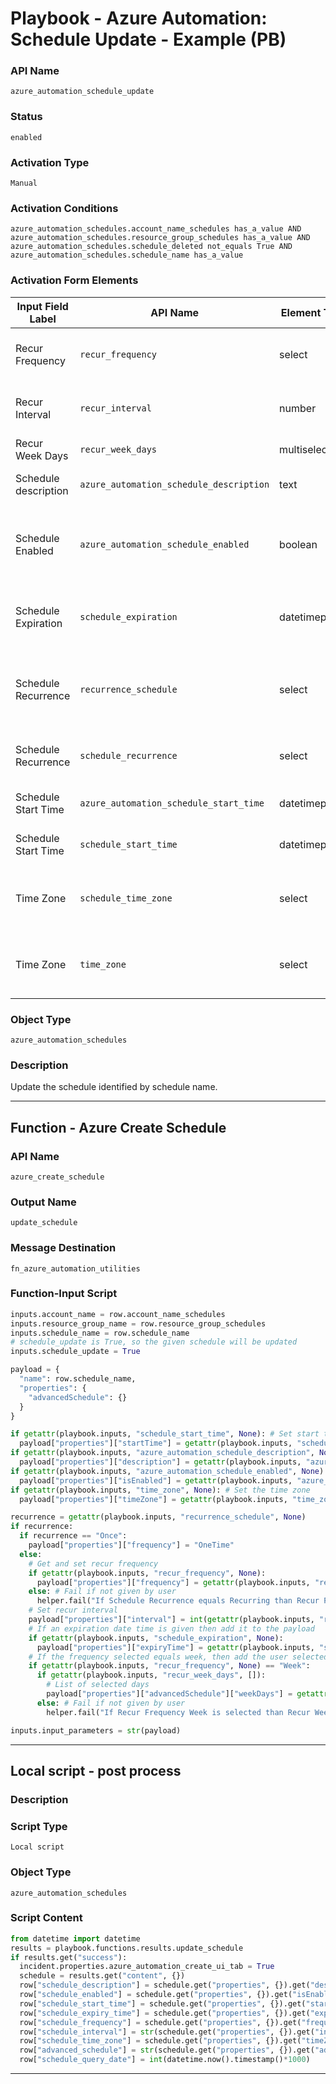 <!--
    DO NOT MANUALLY EDIT THIS FILE
    THIS FILE IS AUTOMATICALLY GENERATED WITH resilient-sdk codegen
    Generated with resilient-sdk v51.0.0.1.486
-->

# Playbook - Azure Automation: Schedule Update - Example (PB)

### API Name
`azure_automation_schedule_update`

### Status
`enabled`

### Activation Type
`Manual`

### Activation Conditions
`azure_automation_schedules.account_name_schedules has_a_value AND azure_automation_schedules.resource_group_schedules has_a_value AND azure_automation_schedules.schedule_deleted not_equals True AND azure_automation_schedules.schedule_name has_a_value`

### Activation Form Elements
| Input Field Label | API Name | Element Type | Tooltip | Requirement |
| ----------------- | -------- | ------------ | ------- | ----------- |
| Recur Frequency | `recur_frequency` | select | The frequency of the schedule | Optional |
| Recur Interval | `recur_interval` | number | How often the schedule occurs | Optional |
| Recur Week Days | `recur_week_days` | multiselect | The days to occur on | Optional |
| Schedule description | `azure_automation_schedule_description` | text | Description of the schedule | Optional |
| Schedule Enabled | `azure_automation_schedule_enabled` | boolean | If the schedule is enabled or not. Defaults to True | Optional |
| Schedule Expiration | `schedule_expiration` | datetimepicker | The date and time the schedule expires | Optional |
| Schedule Recurrence | `recurrence_schedule` | select | The recurrence of the schedule. Once or recurring | Optional |
| Schedule Recurrence | `schedule_recurrence` | select | The recurrence of the schedule | Optional |
| Schedule Start Time | `azure_automation_schedule_start_time` | datetimepicker | The start time of the schedule | Optional |
| Schedule Start Time | `schedule_start_time` | datetimepicker | The start time of the schedule | Optional |
| Time Zone | `schedule_time_zone` | select | The time zone the schedule should be in | Optional |
| Time Zone | `time_zone` | select | The time zone the schedule should be in | Optional |

### Object Type
`azure_automation_schedules`

### Description
Update the schedule identified by schedule name.


---
## Function - Azure Create Schedule

### API Name
`azure_create_schedule`

### Output Name
`update_schedule`

### Message Destination
`fn_azure_automation_utilities`

### Function-Input Script
```python
inputs.account_name = row.account_name_schedules
inputs.resource_group_name = row.resource_group_schedules
inputs.schedule_name = row.schedule_name
# schedule_update is True, so the given schedule will be updated
inputs.schedule_update = True

payload = {
  "name": row.schedule_name,
  "properties": {
    "advancedSchedule": {}
  }
}

if getattr(playbook.inputs, "schedule_start_time", None): # Set start time
  payload["properties"]["startTime"] = getattr(playbook.inputs, "schedule_start_time", None)
if getattr(playbook.inputs, "azure_automation_schedule_description", None): # Set the description
  payload["properties"]["description"] = getattr(playbook.inputs, "azure_automation_schedule_description", None)
if getattr(playbook.inputs, "azure_automation_schedule_enabled", None) != None:
  payload["properties"]["isEnabled"] = getattr(playbook.inputs, "azure_automation_schedule_enabled", True)
if getattr(playbook.inputs, "time_zone", None): # Set the time zone
  payload["properties"]["timeZone"] = getattr(playbook.inputs, "time_zone", None)

recurrence = getattr(playbook.inputs, "recurrence_schedule", None)
if recurrence:
  if recurrence == "Once":
    payload["properties"]["frequency"] = "OneTime"
  else:
    # Get and set recur frequency
    if getattr(playbook.inputs, "recur_frequency", None):
      payload["properties"]["frequency"] = getattr(playbook.inputs, "recur_frequency", None)
    else: # Fail if not given by user
      helper.fail("If Schedule Recurrence equals Recurring than Recur Frequency must be given.")
    # Set recur interval
    payload["properties"]["interval"] = int(getattr(playbook.inputs, "recur_interval", 1))
    # If an expiration date time is given then add it to the payload
    if getattr(playbook.inputs, "schedule_expiration", None):
      payload["properties"]["expiryTime"] = getattr(playbook.inputs, "schedule_expiration", None)
    # If the frequency selected equals week, then add the user selected days to the payload
    if getattr(playbook.inputs, "recur_frequency", None) == "Week":
      if getattr(playbook.inputs, "recur_week_days", []):
        # List of selected days
        payload["properties"]["advancedSchedule"]["weekDays"] = getattr(playbook.inputs, "recur_week_days", [])
      else: # Fail if not given by user
        helper.fail("If Recur Frequency Week is selected than Recur Week Days must be given.")

inputs.input_parameters = str(payload)
```

---

## Local script - post process

### Description


### Script Type
`Local script`

### Object Type
`azure_automation_schedules`

### Script Content
```python
from datetime import datetime
results = playbook.functions.results.update_schedule
if results.get("success"):
  incident.properties.azure_automation_create_ui_tab = True
  schedule = results.get("content", {})
  row["schedule_description"] = schedule.get("properties", {}).get("description", None)
  row["schedule_enabled"] = schedule.get("properties", {}).get("isEnabled", False)
  row["schedule_start_time"] = schedule.get("properties", {}).get("startTime", None)
  row["schedule_expiry_time"] = schedule.get("properties", {}).get("expiryTime", None)
  row["schedule_frequency"] = schedule.get("properties", {}).get("frequency", None)
  row["schedule_interval"] = str(schedule.get("properties", {}).get("interval", 1))
  row["schedule_time_zone"] = schedule.get("properties", {}).get("timeZone", None)
  row["advanced_schedule"] = str(schedule.get("properties", {}).get("advancedSchedule", {}))
  row["schedule_query_date"] = int(datetime.now().timestamp()*1000)
```

---


